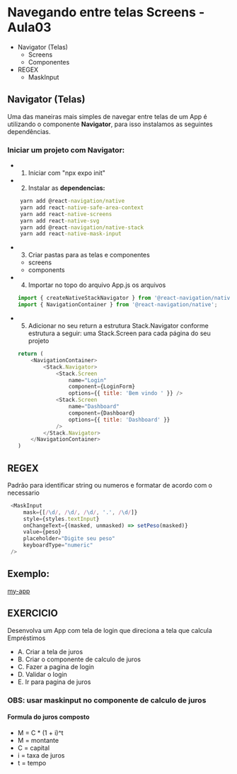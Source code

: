 # Navegando entre telas Screens - Aula03

- Navigator (Telas)
  - Screens
  - Componentes
- REGEX
  - MaskInput
## Navigator (Telas)
Uma das maneiras mais simples de navegar entre telas de um App é utilizando o componente **Navigator**, para isso instalamos as seguintes dependências.

### Iniciar um projeto com Navigator:
- 1. Iniciar com "npx expo init"

- 2. Instalar as **dependencias:**
```cmd
    yarn add @react-navigation/native
    yarn add react-native-safe-area-context
    yarn add react-native-screens
    yarn add react-native-svg
    yarn add @react-navigation/native-stack
    yarn add react-native-mask-input
```

- 3. Criar pastas para as telas e componentes
    - screens
    - components

- 4. Importar no topo do arquivo App.js os arquivos
    ```javascript
    import { createNativeStackNavigator } from '@react-navigation/native-stack';
    import { NavigationContainer } from '@react-navigation/native';
    ```

- 5. Adicionar no seu return a estrutura Stack.Navigator conforme estrutura a seguir: uma Stack.Screen para cada página do seu projeto
    ```javascript
    return (
        <NavigationContainer>
            <Stack.Navigator>
                <Stack.Screen
                    name="Login"
                    component={LoginForm}
                    options={{ title: 'Bem vindo ' }} />
                <Stack.Screen
                    name="Dashboard"
                    component={Dashboard}
                    options={{ title: 'Dashboard' }}
                />
            </Stack.Navigator>
        </NavigationContainer>
    )
    ```

## REGEX
Padrão para identificar string ou numeros e formatar de acordo com o necessario
```javascript
 <MaskInput
     mask={[/\d/, /\d/, /\d/, '.', /\d/]}
     style={styles.textInput}
     onChangeText={(masked, unmasked) => setPeso(masked)}
     value={peso}
     placeholder="Digite seu peso"
     keyboardType="numeric"
 />
```

## Exemplo:
[my-app](./my-app/)

## EXERCICIO
Desenvolva um App com tela de login que direciona a tela que calcula Empréstimos
- A. Criar a tela de juros
- B. Criar o componente de calculo de juros
- C. Fazer a pagina de login 
- D. Validar o login
- E. Ir para pagina de juros

### OBS: usar maskinput no componente de calculo de juros

#### Formula do juros composto
- M = C * (1 + i)^t
- M = montante
- C = capital
- i = taxa de juros
- t = tempo
